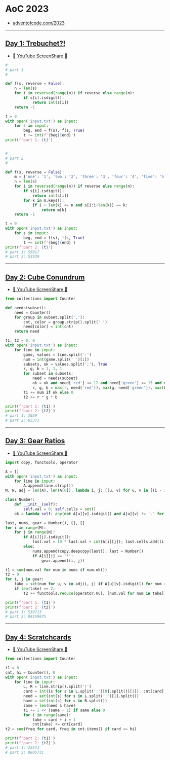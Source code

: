 # AoC 2023
* [adventofcode.com/2023](https://adventofcode.com/2023)

---

## [Day 1: Trebuchet?!](https://adventofcode.com/2023/day/1)
* [🎨 YouTube ScreenShare 👀](https://www.youtube.com/watch?v=PWZwvm19qoQ)

```python
#
# part 1
#

def f(s, reverse = False):
    n = len(s)
    for i in reversed(range(n)) if reverse else range(n):
        if s[i].isdigit():
            return int(s[i])
    return -1

t = 0
with open('input.txt') as input:
    for s in input:
        beg, end = f(s), f(s, True)
        t += int(f'{beg}{end}')
print(f'part 1: {t}')


#
# part 2
#

def f(s, reverse = False):
    m = {'one': '1', 'two': '2', 'three': '3', 'four': '4', 'five': '5', 'six': '6', 'seven': '7', 'eight': '8', 'nine': '9'}
    n = len(s)
    for i in reversed(range(n)) if reverse else range(n):
        if s[i].isdigit():
            return int(s[i])
        for k in m.keys():
            if i + len(k) <= n and s[i:i+len(k)] == k:
                return m[k]
    return -1

t = 0
with open('input.txt') as input:
    for s in input:
        beg, end = f(s), f(s, True)
        t += int(f'{beg}{end}')
print(f'part 2: {t}')
# part 1: 55017
# part 2: 53539
```

---

## [Day 2: Cube Conundrum](https://adventofcode.com/2023/day/2)

* [🎨 YouTube ScreenShare 👀](https://www.youtube.com/watch?v=upnpeBNr7p0)

```python
from collections import Counter

def needs(subset):
    need = Counter()
    for group in subset.split(','):
        cnt, color = group.strip().split(' ')
        need[color] = int(cnt)
    return need

t1, t2 = 0, 0
with open('input.txt') as input:
    for line in input:
        game, values = line.split(':')
        num = int(game.split(' ')[1])
        subsets, ok = values.split(';'), True
        r, g, b = 1, 1, 1
        for subset in subsets:
            need = needs(subset)
            ok = ok and need['red'] <= 12 and need['green'] <= 13 and need['blue'] <= 14
            r, g, b = max(r, need['red']), max(g, need['green']), max(b, need['blue'])
        t1 += num if ok else 0
        t2 += r * g * b

print(f'part 1: {t1}')
print(f'part 2: {t2}')
# part 1: 3059
# part 2: 65371
```

---

## [Day 3: Gear Ratios](https://adventofcode.com/2023/day/3)

* [🎨 YouTube ScreenShare 👀](https://www.youtube.com/watch?v=0c697p_l3_g)

```python
import copy, functools, operator

A = []
with open('input.txt') as input:
    for line in input:
        A.append(line.strip())
M, N, adj = len(A), len(A[0]), lambda i, j: [(u, v) for u, v in [(i - 1, j - 1), (i - 1, j), (i - 1, j + 1), (i, j + 1), (i + 1, j + 1), (i + 1, j), (i + 1, j - 1), (i, j - 1)] if 0 <= u < M and 0 <= v < N]

class Number:
    def __init__(self):
        self.val = 0; self.cells = set()
    ok = lambda self: any(not A[u][v].isdigit() and A[u][v] != '.' for i, j in self.cells for u, v in adj(i, j))

last, nums, gear = Number(), [], []
for i in range(M):
    for j in range(N):
        if A[i][j].isdigit():
            last.val = 10 * last.val + int(A[i][j]); last.cells.add((i, j))
        else:
            nums.append(copy.deepcopy(last)); last = Number()
            if A[i][j] == '*':
                gear.append((i, j))

t1 = sum(num.val for num in nums if num.ok())
t2 = 0
for i, j in gear:
    take = set(num for u, v in adj(i, j) if A[u][v].isdigit() for num in nums if (u, v) in num.cells)
    if len(take) == 2:
        t2 += functools.reduce(operator.mul, [num.val for num in take])

print(f'part 1: {t1}')
print(f'part 2: {t2}')
# part 1: 539713
# part 2: 84159075
```

---

## [Day 4: Scratchcards](https://adventofcode.com/2023/day/4)

* [🎨 YouTube ScreenShare 👀](https://www.youtube.com/watch?v=PDMwycgQ9uo)

```python
from collections import Counter

t1 = 0
cnt, hi = Counter(), 0
with open('input.txt') as input:
    for line in input:
        L, R = line.strip().split('|')
        card = int([s for s in L.split(':')[0].split()][1]); cnt[card] += 1; hi = max(hi, card)
        need = set(int(s) for s in L.split(':')[1].split())
        have = set(int(s) for s in R.split())
        same = len(need & have)
        t1 += 1 << (same - 1) if same else 0
        for i in range(same):
            take = card + i + 1
            cnt[take] += cnt[card]
t2 = sum(freq for card, freq in cnt.items() if card <= hi)

print(f'part 1: {t1}')
print(f'part 2: {t2}')
# part 1: 25571
# part 2: 8805731
```
